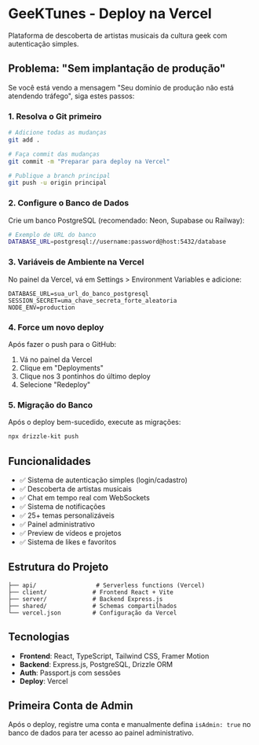 # GeeKTunes - Deploy na Vercel

Plataforma de descoberta de artistas musicais da cultura geek com autenticação simples.

## Problema: "Sem implantação de produção"

Se você está vendo a mensagem "Seu domínio de produção não está atendendo tráfego", siga estes passos:

### 1. Resolva o Git primeiro
```bash
# Adicione todas as mudanças
git add .

# Faça commit das mudanças
git commit -m "Preparar para deploy na Vercel"

# Publique a branch principal
git push -u origin principal
```

### 2. Configure o Banco de Dados
Crie um banco PostgreSQL (recomendado: Neon, Supabase ou Railway):

```bash
# Exemplo de URL do banco
DATABASE_URL=postgresql://username:password@host:5432/database
```

### 3. Variáveis de Ambiente na Vercel
No painel da Vercel, vá em Settings > Environment Variables e adicione:

```
DATABASE_URL=sua_url_do_banco_postgresql
SESSION_SECRET=uma_chave_secreta_forte_aleatoria
NODE_ENV=production
```

### 4. Force um novo deploy
Após fazer o push para o GitHub:
1. Vá no painel da Vercel
2. Clique em "Deployments"
3. Clique nos 3 pontinhos do último deploy
4. Selecione "Redeploy"

### 5. Migração do Banco
Após o deploy bem-sucedido, execute as migrações:

```bash
npx drizzle-kit push
```

## Funcionalidades

- ✅ Sistema de autenticação simples (login/cadastro)
- ✅ Descoberta de artistas musicais
- ✅ Chat em tempo real com WebSockets
- ✅ Sistema de notificações
- ✅ 25+ temas personalizáveis
- ✅ Painel administrativo
- ✅ Preview de vídeos e projetos
- ✅ Sistema de likes e favoritos

## Estrutura do Projeto

```
├── api/                 # Serverless functions (Vercel)
├── client/             # Frontend React + Vite
├── server/             # Backend Express.js
├── shared/             # Schemas compartilhados
└── vercel.json         # Configuração da Vercel
```

## Tecnologias

- **Frontend**: React, TypeScript, Tailwind CSS, Framer Motion
- **Backend**: Express.js, PostgreSQL, Drizzle ORM
- **Auth**: Passport.js com sessões
- **Deploy**: Vercel

## Primeira Conta de Admin

Após o deploy, registre uma conta e manualmente defina `isAdmin: true` no banco de dados para ter acesso ao painel administrativo.